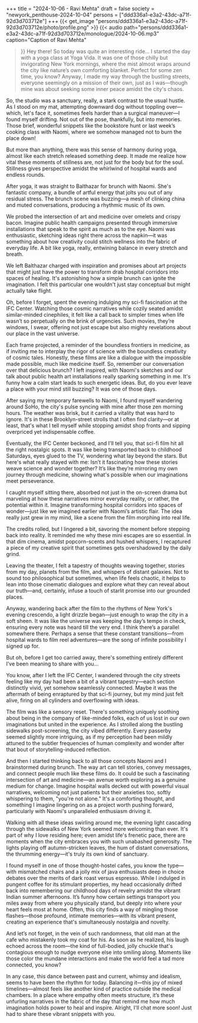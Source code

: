 +++
title = "2024-10-06 - Ravi Mehta"
draft = false
society = "newyork_penthouse-2024-10-04"
persons = ["ddd336a1-e3a2-43dc-a71f-92d3d703712e"]
+++
{{< get_image "persons/ddd336a1-e3a2-43dc-a71f-92d3d703712e/photo/profile.png" >}}
{{< audio
    path="persons/ddd336a1-e3a2-43dc-a71f-92d3d703712e/monologue/2024-10-06.mp3" 
    caption="Caption of Ravi Mehta"
>}}
Hey there! So today was quite an interesting ride...
I started the day with a yoga class at Yoga Vida. It was one of those chilly but invigorating New York mornings, where the mist almost wraps around the city like nature’s own comforting blanket. Perfect for some zen time, you know? Anyway, I made my way through the bustling streets, everyone seemingly on a mission of their own, just as I was—though mine was about seeking some inner peace amidst the city's chaos.

So, the studio was a sanctuary, really, a stark contrast to the usual hustle. As I stood on my mat, attempting downward dog without toppling over—which, let's face it, sometimes feels harder than a surgical maneuver—I found myself drifting. Not out of the pose, thankfully, but into memories. Those brief, wonderful snippets like the bookstore hunt or last week’s cooking class with Naomi, where we somehow managed not to burn the place down!

But more than anything, there was this sense of harmony during yoga, almost like each stretch released something deep. It made me realize how vital these moments of stillness are, not just for the body but for the soul. Stillness gives perspective amidst the whirlwind of hospital wards and endless rounds.

After yoga, it was straight to Balthazar for brunch with Naomi. She's fantastic company, a bundle of artful energy that jolts you out of any residual stress. The brunch scene was buzzing—a mesh of clinking china and muted conversations, producing a rhythmic music of its own.

We probed the intersection of art and medicine over omelets and crispy bacon. Imagine public health campaigns presented through immersive installations that speak to the spirit as much as to the eye. Naomi was enthusiastic, sketching ideas right there across the napkin—it was something about how creativity could stitch wellness into the fabric of everyday life. A bit like yoga, really, entwining balance in every stretch and breath.

We left Balthazar charged with inspiration and promises about art projects that might just have the power to transform drab hospital corridors into spaces of healing. It's astonishing how a simple brunch can ignite the imagination. I felt this particular one wouldn't just stay conceptual but might actually take flight.

Oh, before I forget, spent the evening indulging my sci-fi fascination at the IFC Center. Watching those cosmic narratives while cozily seated amidst similar-minded cinephiles, it felt like a call back to simpler times when life wasn’t so perpetually on the brink of urgencies. Such movies, they’re windows, I swear, offering not just escape but also mighty revelations about our place in the vast universe.

Each frame projected, a reminder of the boundless frontiers in medicine, as if inviting me to interplay the rigor of science with the boundless creativity of cosmic tales. Honestly, these films are like a dialogue with the impossible made possible, much like medicine itself.
So, remember our conversation over that delicious brunch? I left inspired, with Naomi's sketches and our talk about public health art installations really sparking something in me. It's funny how a calm start leads to such energetic ideas. But, do you ever leave a place with your mind still buzzing? It was one of those days.

After saying my temporary farewells to Naomi, I found myself wandering around SoHo, the city's pulse syncing with mine after those zen morning hours. The weather was brisk, but it carried a vitality that was hard to ignore. It's in these Brooklyn-street strolls that I often find clarity—or at least, that's what I tell myself while stopping amidst shop fronts and sipping overpriced yet indispensable coffee.

Eventually, the IFC Center beckoned, and I'll tell you, that sci-fi film hit all the right nostalgic spots. It was like being transported back to childhood Saturdays, eyes glued to the TV, wondering what lay beyond the stars. But here's what really stayed with me: Isn’t it fascinating how these stories weave science and wonder together? It’s like they’re mirroring my own journey through medicine, showing what's possible when our imaginations meet perseverance.

I caught myself sitting there, absorbed not just in the on-screen drama but marveling at how these narratives mirror everyday reality, or rather, the potential within it. Imagine transforming hospital corridors into spaces of wonder—just like we imagined earlier with Naomi’s artistic flair. The idea really just grew in my mind, like a scene from the film morphing into real life.

The credits rolled, but I lingered a bit, savoring the moment before stepping back into reality. It reminded me why these mini escapes are so essential. In that dim cinema, amidst popcorn-scents and hushed whispers, I recaptured a piece of my creative spirit that sometimes gets overshadowed by the daily grind.

Leaving the theater, I felt a tapestry of thoughts weaving together, stories from my day, planets from the film, and whispers of distant galaxies. Not to sound too philosophical but sometimes, when life feels chaotic, it helps to lean into those cinematic dialogues and explore what they can reveal about our truth—and, certainly, infuse a touch of starlit promise into our grounded places.

Anyway, wandering back after the film to the rhythms of New York's evening crescendo, a light drizzle began—just enough to wrap the city in a soft sheen. It was like the universe was keeping the day’s tempo in check, ensuring every note was heard till the very end. I think there’s a parallel somewhere there. Perhaps a sense that these constant transitions—from hospital wards to film reel adventures—are the song of infinite possibility I signed up for.

But oh, before I get too carried away, there's something entirely different I’ve been meaning to share with you...

You know, after I left the IFC Center, I wandered through the city streets feeling like my day had been a bit of a vibrant tapestry—each section distinctly vivid, yet somehow seamlessly connected. Maybe it was the aftermath of being enraptured by that sci-fi journey, but my mind just felt alive, firing on all cylinders and overflowing with ideas. 

The film was like a sensory reset. There's something uniquely soothing about being in the company of like-minded folks, each of us lost in our own imaginations but united in the experience. As I strolled along the bustling sidewalks post-screening, the city vibed differently. Every passerby seemed slightly more intriguing, as if my perception had been mildly attuned to the subtler frequencies of human complexity and wonder after that bout of storytelling-induced reflection.

And then I started thinking back to all those concepts Naomi and I brainstormed during brunch. The way art can tell stories, convey messages, and connect people much like these films do. It could be such a fascinating intersection of art and medicine—an avenue worth exploring as a genuine medium for change. Imagine hospital walls decked out with powerful visual narratives, welcoming not just patients but their anxieties too, softly whispering to them, "you're not alone." It's a comforting thought, and something I imagine lingering on as a project worth pushing forward, particularly with Naomi's unparalleled enthusiasm driving it.

Walking with all these ideas swirling around me, the evening light cascading through the sidewalks of New York seemed more welcoming than ever. It's part of why I love residing here; even amidst life's frenetic pace, there are moments when the city embraces you with such unabashed generosity. The lights playing off autumn-stricken leaves, the hum of distant conversations, the thrumming energy—it's truly its own kind of sanctuary.

I found myself in one of those thought-hostel cafes, you know the type—with mismatched chairs and a jolly mix of java enthusiasts deep in choice debates over the merits of dark roast versus espresso. While I indulged in pungent coffee for its stimulant properties, my head occasionally drifted back into remembering our childhood days of revelry amidst the vibrant Indian summer afternoons. It’s funny how certain settings transport you miles away from where you physically stand, but deeply into where your heart feels most at home. Often, this city finds a way of mingling those flashes—those profound, intimate memories—with its vibrant present, creating an experience that's simultaneously nostalgia and novelty.

And let’s not forget, in the vein of such randomness, that old man at the cafe who mistakenly took my coat for his. As soon as he realized, his laugh echoed across the room—the kind of full-bodied, jolly chuckle that's contagious enough to nudge everyone else into smiling along. Moments like those color the mundane interactions and make the world feel a tad more connected, you know?

In any case, this dance between past and current, whimsy and idealism, seems to have been the rhythm for today. Balancing it—this joy of mixed timelines—almost feels like another kind of practice outside the medical chambers. In a place where empathy often meets structure, it’s these unfurling narratives in the fabric of the day that remind me how much imagination holds power to heal and inspire.
Alright, I'll chat more soon! Just had to share these vibrant snippets with you.

